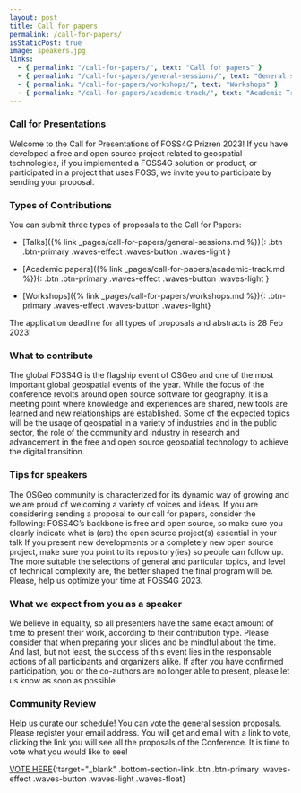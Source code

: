 ```yaml
---
layout: post
title: Call for papers
permalink: /call-for-papers/
isStaticPost: true
image: speakers.jpg
links:
  - { permalink: "/call-for-papers/", text: "Call for papers" }
  - { permalink: "/call-for-papers/general-sessions/", text: "General sessions" }
  - { permalink: "/call-for-papers/workshops/", text: "Workshops" }
  - { permalink: "/call-for-papers/academic-track/", text: "Academic Track" }
---
```


### Call for Presentations

Welcome to the Call for Presentations of FOSS4G Prizren 2023!
If you have developed a free and open source project related to geospatial technologies, if you implemented a FOSS4G solution or product, or participated in a project that uses FOSS, we invite you to participate by sending your proposal.

### Types of Contributions

You can submit three types of proposals to the Call for Papers:

- [Talks]({% link _pages/call-for-papers/general-sessions.md %}){: .btn .btn-primary .waves-effect .waves-button .waves-light }

- [Academic papers]({% link _pages/call-for-papers/academic-track.md %}){: .btn .btn-primary .waves-effect .waves-button .waves-light }

- [Workshops]({% link _pages/call-for-papers/workshops.md %}){: .btn-primary .waves-effect .waves-button .waves-light}

The application deadline for all types of proposals and abstracts is 28 Feb 2023!

### What to contribute

The global FOSS4G is the flagship event of OSGeo and one of the most important global geospatial events of the year. While the focus of the conference revolts around open source software for geography, it is a meeting point where knowledge and experiences are shared, new tools are learned and new relationships are established.
Some of the expected topics will be the usage of geospatial in a variety of industries and in the public sector, the role of the community and industry in research and advancement in the free and open source geospatial technology to achieve the digital transition.

### Tips for speakers

The OSGeo community is characterized for its dynamic way of growing and we are proud of welcoming a variety of voices and ideas. If you are considering sending a proposal to our call for papers, consider the following:
FOSS4G’s backbone is free and open source, so make sure you clearly indicate what is (are) the open source project(s) essential in your talk
If you present new developments or a completely new open source project, make sure you point to its repository(ies) so people can follow up.
The more suitable the selections of general and particular topics, and level of technical complexity are, the better shaped the final program will be. Please, help us optimize your time at FOSS4G 2023.

### What we expect from you as a speaker

We believe in equality, so all presenters have the same exact amount of time to present their work, according to their contribution type. Please consider that when preparing your slides and be mindful about the time.
And last, but not least, the success of this event lies in the responsable actions of all participants and organizers alike. If after you have confirmed participation, you or the co-authors are no longer able to present, please let us know as soon as possible.

### Community Review

Help us curate our schedule! You can vote the general session proposals.
Please register your email address. You will get and email with a link to vote, clicking the link you will see all the proposals of the Conference. It is time to vote what you would like to see!

[VOTE HERE](https://talks.osgeo.org/foss4g-2023/p/voting/signup/){:target="\_blank" .bottom-section-link .btn .btn-primary .waves-effect .waves-button .waves-light .waves-float}
